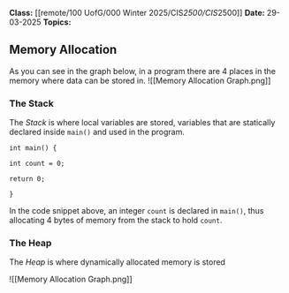 **Class:** [[remote/100 UofG/000 Winter 2025/CIS*2500/CIS*2500]]
**Date:** 29-03-2025
**Topics:**  

## Memory Allocation
As you can see in the graph below, in a program there are 4 places in the memory where data can be stored in.
![[Memory Allocation Graph.png]]
### The Stack
The *Stack* is where local variables are stored, variables that are statically declared inside `main()` and used in the program.
```
int main() {

int count = 0;

return 0;

}
```
In the code snippet above,  an integer `count` is declared in `main()`, thus allocating 4 bytes of memory from the stack to hold `count`.

### The Heap
The *Heap* is where dynamically allocated memory is stored

![[Memory Allocation Graph.png]]

